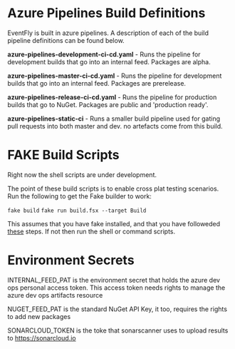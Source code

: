 # Azure Pipelines Build Definitions

EventFly is built in azure pipelines. A description of each of the build pipeline definitions can be found below.

**azure-pipelines-development-ci-cd.yaml** - Runs the pipeline for development builds that go into an internal feed. Packages are alpha.

**azure-pipelines-master-ci-cd.yaml** - Runs the pipeline for development builds that go into an internal feed. Packages are prerelease.

**azure-pipelines-release-ci-cd.yaml** - Runs the pipeline for production builds that go to NuGet. Packages are public and 'production ready'.

**azure-pipelines-static-ci** - Runs a smaller build pipeline used for gating pull requests into both master and dev. no artefacts come from this build.

# FAKE Build Scripts

Right now the shell scripts are under development.

The point of these build scripts is to enable cross plat testing scenarios. Run the following to get the Fake builder to work:

`fake build`
`fake run build.fsx --target Build` 

This assumes that you have fake installed, and that you have followeded [these](http://fake.build/fake-commandline.html) steps. If not then run the shell or command scripts.

# Environment Secrets

INTERNAL_FEED_PAT is the environment secret that holds the azure dev ops personal access token. This access token needs rights to manage the azure dev ops artifacts resource

NUGET_FEED_PAT is the standard NuGet API Key, it too, requires the rights to add new packages

SONARCLOUD_TOKEN is the toke that sonarscanner uses to upload results to https://sonarcloud.io